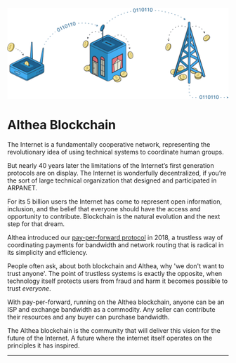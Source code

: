 ![Althea Blockchain](./banner.svg)

# Althea Blockchain

The Internet is a fundamentally cooperative network, representing the revolutionary idea of using technical systems to coordinate human groups.

But nearly 40 years later the limitations of the Internet’s first generation protocols are on display. The Internet is wonderfully decentralized, if you’re the sort of large technical organization that designed and participated in ARPANET.

For its 5 billion users the Internet has come to represent open information, inclusion, and the belief that everyone should have the access and opportunity to contribute. Blockchain is the natural evolution and the next step for that dream.

Althea introduced our [pay-per-forward protocol](https://www.youtube.com/watch?v=G4EKbgShyLw) in 2018, a trustless way of coordinating payments for bandwidth and network routing that is radical in its simplicity and efficiency.

People often ask, about both blockchain and Althea, why 'we don't want to trust anyone'. The point of trustless systems is exactly the opposite, when technology itself protects users from fraud and harm it becomes possible to trust _everyone_.

With pay-per-forward, running on the Althea blockchain, anyone can be an ISP and exchange bandwidth as a commodity. Any seller can contribute their resources and any buyer can purchase bandwidth.

The Althea blockchain is the community that will deliver this vision for the future of the Internet. A future where the internet itself operates on the principles it has inspired.

---
